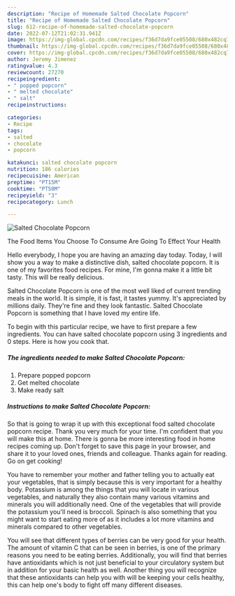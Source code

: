 ```yaml
---
description: "Recipe of Homemade Salted Chocolate Popcorn"
title: "Recipe of Homemade Salted Chocolate Popcorn"
slug: 612-recipe-of-homemade-salted-chocolate-popcorn
date: 2022-07-12T21:02:31.941Z
image: https://img-global.cpcdn.com/recipes/f36d7da9fce05508/680x482cq70/salted-chocolate-popcorn-recipe-main-photo.jpg
thumbnail: https://img-global.cpcdn.com/recipes/f36d7da9fce05508/680x482cq70/salted-chocolate-popcorn-recipe-main-photo.jpg
cover: https://img-global.cpcdn.com/recipes/f36d7da9fce05508/680x482cq70/salted-chocolate-popcorn-recipe-main-photo.jpg
author: Jeremy Jimenez
ratingvalue: 4.3
reviewcount: 27270
recipeingredient:
- " popped popcorn"
- " melted chocolate"
- " salt"
recipeinstructions:

categories:
- Recipe
tags:
- salted
- chocolate
- popcorn

katakunci: salted chocolate popcorn 
nutrition: 186 calories
recipecuisine: American
preptime: "PT15M"
cooktime: "PT50M"
recipeyield: "3"
recipecategory: Lunch

---
```



![Salted Chocolate Popcorn](https://img-global.cpcdn.com/recipes/f36d7da9fce05508/680x482cq70/salted-chocolate-popcorn-recipe-main-photo.jpg)

The Food Items You Choose To Consume Are Going To Effect Your Health

Hello everybody, I hope you are having an amazing day today. Today, I will show you a way to make a distinctive dish, salted chocolate popcorn. It is one of my favorites food recipes. For mine, I'm gonna make it a little bit tasty. This will be really delicious.



Salted Chocolate Popcorn is one of the most well liked of current trending meals in the world. It is simple, it is fast, it tastes yummy. It's appreciated by millions daily. They're fine and they look fantastic. Salted Chocolate Popcorn is something that I have loved my entire life.


To begin with this particular recipe, we have to first prepare a few ingredients. You can have salted chocolate popcorn using 3 ingredients and 0 steps. Here is how you cook that.

<!--inarticleads1-->

##### The ingredients needed to make Salted Chocolate Popcorn:

1. Prepare  popped popcorn
1. Get  melted chocolate
1. Make ready  salt




<!--inarticleads2-->

##### Instructions to make Salted Chocolate Popcorn:





So that is going to wrap it up with this exceptional food salted chocolate popcorn recipe. Thank you very much for your time. I'm confident that you will make this at home. There is gonna be more interesting food in home recipes coming up. Don't forget to save this page in your browser, and share it to your loved ones, friends and colleague. Thanks again for reading. Go on get cooking!

You have to remember your mother and father telling you to actually eat your vegetables, that is simply because this is very important for a healthy body. Potassium is among the things that you will locate in various vegetables, and naturally they also contain many various vitamins and minerals you will additionally need. One of the vegetables that will provide the potassium you'll need is broccoli. Spinach is also something that you might want to start eating more of as it includes a lot more vitamins and minerals compared to other vegetables.

You will see that different types of berries can be very good for your health. The amount of vitamin C that can be seen in berries, is one of the primary reasons you need to be eating berries. Additionally, you will find that berries have antioxidants which is not just beneficial to your circulatory system but in addition for your basic health as well. Another thing you will recognize that these antioxidants can help you with will be keeping your cells healthy, this can help one's body to fight off many different diseases.
